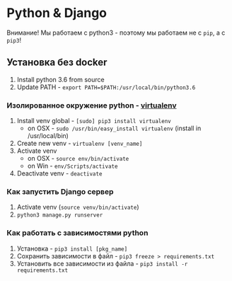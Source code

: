 # Python & Django

Внимание! Мы работаем с python3 - поэтому мы работаем не с `pip`, а с `pip3`!

## Установка без docker

1. Install python 3.6 from source
2. Update PATH - `export PATH=$PATH:/usr/local/bin/python3.6`

### Изолированное окружение python - [virtualenv](https://virtualenv.pypa.io/en/stable/userguide/)

1. Install venv global - `[sudo] pip3 install virtualenv`
	* on OSX - `sudo /usr/bin/easy_install virtualenv` (install in /usr/local/bin)
2. Create new venv - `virtualenv [venv_name]`
3. Activate venv
	* on OSX - `source env/bin/activate`
	* on Win - `env/Scripts/activate`
4. Deactivate venv - `deactivate`

### Как запустить Django сервер

1. Activate venv (`source venv/bin/activate`)
2. `python3 manage.py runserver`

### Как работать с зависимостями python

1. Установка - `pip3 install [pkg_name]`
2. Сохранить зависимости в файл - `pip3 freeze > requirements.txt`
3. Установить все зависимости из файла - `pip3 install -r requirements.txt`

### 
